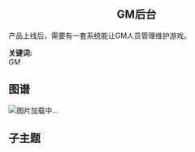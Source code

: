 <h2 align="center">GM后台</h2>
<p>
产品上线后，需要有一套系统能让GM人员管理维护游戏。
</p>

**关键词:**<br/> 
*GM*

## 图谱
![图片加载中...](https://github.com/gonglei007/GameDevMind/blob/main/exports/5.2.1.GM后台.png?raw=true)

## 子主题
